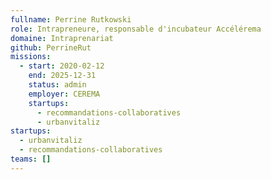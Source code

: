 ```yaml
---
fullname: Perrine Rutkowski
role: Intrapreneure, responsable d'incubateur Accélérema
domaine: Intraprenariat
github: PerrineRut
missions:
  - start: 2020-02-12
    end: 2025-12-31
    status: admin
    employer: CEREMA
    startups:
      - recommandations-collaboratives
      - urbanvitaliz
startups:
  - urbanvitaliz
  - recommandations-collaboratives
teams: []
---
```

